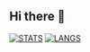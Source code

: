 ## Hi there 👋

[![STATS](https://github-readme-stats.vercel.app/api?username=Salaeones&theme=radical)](https://github.com/Salaeones/)
[![LANGS](https://github-readme-stats.vercel.app/api/top-langs/?username=Salaeones&theme=radical)](https://github.com/Salaeones/)

